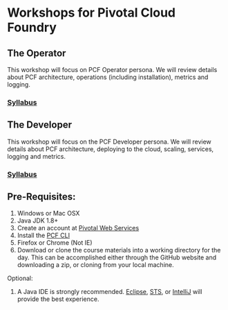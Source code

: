 # Workshops for Pivotal Cloud Foundry

## The Operator
This workshop will focus on PCF Operator persona. We will review details about PCF architecture, operations (including installation), metrics and logging.
### **[Syllabus](./PCF-Workshop-Operator/syllabus.adoc)**
## The Developer
This workshop will focus on the PCF Developer persona. We will review details about PCF architecture, deploying to the cloud, scaling, services, logging and metrics.
### **[Syllabus](./PCF-Workshop-Developer/syllabus.adoc)**

## Pre-Requisites:

1. Windows or Mac OSX 
2. Java JDK 1.8+
6. Create an account at [Pivotal Web Services](http://run.pivotal.io/)
3. Install the [PCF CLI](http://run.pivotal.io/tools)
4. Firefox or Chrome (Not IE)
5. Download or clone the course materials into a working directory for the day.  This can be accomplished either through the GitHub website and downloading a zip, or cloning from your local machine.

Optional:
 
1.  A Java IDE is strongly recommended.  [Eclipse](https://eclipse.org/downloads/), [STS](https://spring.io/tools/sts/all), or [IntelliJ](https://www.jetbrains.com/idea/download/) will provide the best experience.

